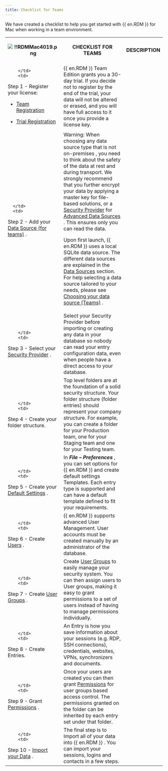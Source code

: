 ```yaml
---
title: Checklist for Teams
---
```

We have created a checklist to help you get started with {{ en.RDM }} for Mac when working in a team environment. 

<table>
	<tr>
		<th>

![!!RDMMac4019.png](/img/en/rdm/mac/RdmMac4019.png) 
		</th>
		<th>
CHECKLIST FOR TEAMS 
		</th>
		<th>
DESCRIPTION 
		</th>
	</tr>
	<tr>
		<td>

		</td>
		<td>
Step 1 - Register your license:  

* [Team Registration](/rdm/mac/installation/client/registration/team-edition/) 
* [Trial Registration](/rdm/mac/installation/client/registration/trial-request/) 
		</td>
		<td>
{{ en.RDM }} Team Edition grants you a 30-day trial. If you decide not to register by the end of the trial, your data will not be altered or erased, and you will have full access to it once you provide a license key. 
		</td>
	</tr>
	<tr>
		<td>

		</td>
		<td>
Step 2 - Add your [Data Source (for teams)](/rdm/mac/getting-started/checklist-teams/select-data-source-type-teams/) . 
		</td>
		<td>
Warning: When choosing any data source type that is not on-premises , you need to think about the safety of the data at rest and during transport. We strongly recommend that you further encrypt your data by applying a master key for file-based solutions, or a [Security Provider](/rdm/mac/commands/administration/security-provider/) for [Advanced Data Sources](/rdm/mac/data-sources/data-sources-types/advanced-data-sources/) . This ensures only you can read the data.  

Upon first launch, {{ en.RDM }} uses a local SQLite data source. The different data sources are explained in the [Data Sources](rdm/mac/data-sources/) section. For help selecting a data source tailored to your needs, please see [Choosing your data source (Teams)](/rdm/mac/getting-started/checklist-teams/select-data-source-type-teams/) . 
		</td>
	</tr>
	<tr>
		<td>

		</td>
		<td>
Step 3 - Select your [Security Provider](/rdm/mac/commands/administration/security-provider/) . 
		</td>
		<td>
Select your Security Provider before importing or creating any data in your database so nobody can read your entry configuration data, even when people have a direct access to your database. 
		</td>
	</tr>
	<tr>
		<td>

		</td>
		<td>
Step 4 - Create your folder structure. 
		</td>
		<td>
Top level folders are at the foundation of a solid security structure. Your folder structure (folder entries) should represent your company structure. For example, you can create a folder for your Production team, one for your Staging team and one for your Testing team. 
		</td>
	</tr>
	<tr>
		<td>

		</td>
		<td>
Step 5 - Create your [Default Settings](RDM_DefaultSettings) . 
		</td>
		<td>
In ***File – Preferences*** , you can set options for {{ en.RDM }} and create default settings Templates. Each entry type is supported and can have a default template defined to fit your requirements. 
		</td>
	</tr>
	<tr>
		<td>

		</td>
		<td>
Step 6 - Create [Users](/rdm/mac/commands/administration/user-management/) . 
		</td>
		<td>
{{ en.RDM }} supports advanced User Management. User accounts must be created manually by an administrator of the database. 
		</td>
	</tr>
	<tr>
		<td>

		</td>
		<td>
Step 7 - Create [User Groups](/rdm/mac/commands/administration/user-groups-management/) . 
		</td>
		<td>
Create [User Groups](/rdm/mac/commands/administration/user-groups-management/) to easily manage your security system. You can then assign users to User groups, making it easy to grant permissions to a set of users instead of having to manage permissions individually. 
		</td>
	</tr>
	<tr>
		<td>

		</td>
		<td>
Step 8 - Create Entries. 
		</td>
		<td>
An Entry is how you save information about your sessions (e.g. RDP, SSH connections), credentials, websites, VPNs, synchronizers and documents. 
		</td>
	</tr>
	<tr>
		<td>

		</td>
		<td>
Step 9 - Grant [Permissions](/rdm/mac/commands/administration/user-management/permissions/) . 
		</td>
		<td>
Once your users are created you can then grant [Permissions](/rdm/mac/commands/administration/user-management/permissions/) for user groups based access control. The permissions granted on the folder can be inherited by each entry set under that folder. 
		</td>
	</tr>
	<tr>
		<td>

		</td>
		<td>
Step 10 - [Import your Data](File_ImportOverview) . 
		</td>
		<td>
The final step is to Import all of your data into {{ en.RDM }} . You can import your sessions, logins and contacts in a few steps. 
		</td>
	</tr>
</table>




